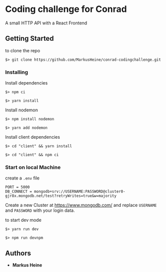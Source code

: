 # Coding challenge for Conrad 

A small HTTP API with a React Frontend

## Getting Started

to clone the repo 

```
$> git clone https://github.com/MarkusHeine/conrad-codingchallenge.git
```

### Installing

Install dependencies

```
$> npm ci
```

```
$> yarn install
```

Install nodemon

```
$> npm install nodemon
```

```
$> yarn add nodemon
```

Install client dependencies

```
$> cd "client" && yarn install
```

```
$> cd "client" && npm ci
```



### Start on local Machine

create a `.env` file 

```
PORT = 5000
DB_CONNECT = mongodb+srv://USERNAME:PASSWORD@cluster0-gjr8x.mongodb.net/test?retryWrites=true&w=majority

```

Create a new Cluster at https://www.mongodb.com/ and replace `USERNAME` and `PASSWORD` with your login data.

to start dev mode

```
$> yarn run dev
```

```
$> npm run devnpm
```



## Authors

* **Markus Heine**
